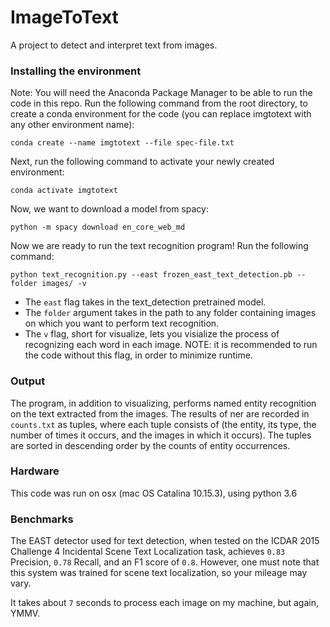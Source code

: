 # ImageToText
A project to detect and interpret text from images.

### Installing the environment
Note: You will need the Anaconda Package Manager to be able to run the code in this repo.
Run the following command from the root directory, to create a conda environment for the code (you can replace imgtotext with any other environment name):

``` conda create --name imgtotext --file spec-file.txt ```

Next, run the following command to activate your newly created environment:

``` conda activate imgtotext ```

Now, we want to download a model from spacy:

``` python -m spacy download en_core_web_md  ```

Now we are ready to run the text recognition program! Run the following command:

``` python text_recognition.py --east frozen_east_text_detection.pb --folder images/ -v ```

- The `east` flag takes in the text_detection pretrained model.
- The `folder` argument takes in the path to any folder containing images on which you want to perform text recognition.
- The `v` flag, short for visualize, lets you visialize the process of recognizing each word in each image. NOTE: it is recommended to run the code without this flag, in order to minimize runtime.

### Output
The program, in addition to visualizing, performs named entity recognition on the text extracted from the images. The results of ner are recorded in `counts.txt` as tuples, where each tuple consists of (the entity, its type, the number of times it occurs, and the images in which it occurs). The tuples are sorted in descending order by the counts of entity occurrences. 

### Hardware
This code was run on osx (mac OS Catalina 10.15.3), using python 3.6

### Benchmarks
The EAST detector used for text detection, when tested on the ICDAR 2015 Challenge 4 Incidental Scene Text Localization task, achieves `0.83` Precision, `0.78` Recall, and an F1 score of `0.8`. However, one must note that this system was trained for scene text localization, so your mileage may vary.

It takes about `7` seconds to process each image on my machine, but again, YMMV.